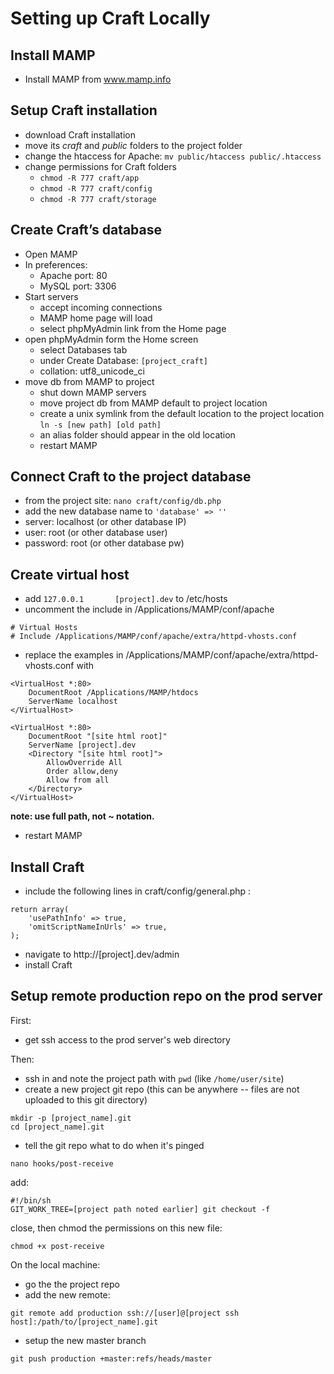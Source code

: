# Setting up Craft Locally

## Install MAMP
- Install MAMP from www.mamp.info

## Setup Craft installation
- download Craft installation
- move its _craft_ and _public_ folders to the project folder
- change the htaccess for Apache: `mv public/htaccess public/.htaccess`
- change permissions for Craft folders
	- `chmod -R 777 craft/app`
	- `chmod -R 777 craft/config`
	- `chmod -R 777 craft/storage`

## Create Craft’s database
- Open MAMP
- In preferences:
	- Apache port: 80
	- MySQL port: 3306
- Start servers
	- accept incoming connections
	- MAMP home page will load
	- select phpMyAdmin link from the Home page
- open phpMyAdmin form the Home screen
	- select Databases tab
	- under Create Database: `[project_craft]`
	- collation: utf8_unicode_ci
- move db from MAMP to project
	- shut down MAMP servers
	- move project db from MAMP default to project location
	- create a unix symlink from the default location to the project location `ln -s [new path] [old path]`
	- an alias folder should appear in the old location
	- restart MAMP

## Connect Craft to the project database
- from the project site: `nano craft/config/db.php`
- add the new database name to `'database' => ''`
- server: localhost (or other database IP)
- user: root (or other database user)
- password: root (or other database pw)

## Create virtual host
- add `127.0.0.1       [project].dev` to /etc/hosts
- uncomment the include in /Applications/MAMP/conf/apache
```
# Virtual Hosts
# Include /Applications/MAMP/conf/apache/extra/httpd-vhosts.conf
```

- replace the examples in /Applications/MAMP/conf/apache/extra/httpd-vhosts.conf with

```
<VirtualHost *:80>
    DocumentRoot /Applications/MAMP/htdocs
    ServerName localhost
</VirtualHost>

<VirtualHost *:80>
    DocumentRoot "[site html root]"
    ServerName [project].dev
    <Directory "[site html root]">
        AllowOverride All
        Order allow,deny
        Allow from all
    </Directory>
</VirtualHost>
```

**note: use full path, not ~ notation.**

- restart MAMP

## Install Craft
- include the following lines in craft/config/general.php :
```
return array(
    'usePathInfo' => true,
    'omitScriptNameInUrls' => true,
);
```
- navigate to http://[project].dev/admin
- install Craft

## Setup remote production repo on the prod server

First:
- get ssh access to the prod server's web directory

Then:
- ssh in and note the project path with `pwd` (like `/home/user/site`)
- create a new project git repo (this can be anywhere -- files are not uploaded to this git directory)
```
mkdir -p [project_name].git
cd [project_name].git
```

- tell the git repo what to do when it's pinged
```
nano hooks/post-receive
```
add:
```
#!/bin/sh 
GIT_WORK_TREE=[project path noted earlier] git checkout -f
```
close, then chmod the permissions on this new file:
```
chmod +x post-receive
```

On the local machine:
- go the the project repo
- add the new remote:
```
git remote add production ssh://[user]@[project ssh host]:/path/to/[project_name].git
```

- setup the new master branch
```
git push production +master:refs/heads/master
```